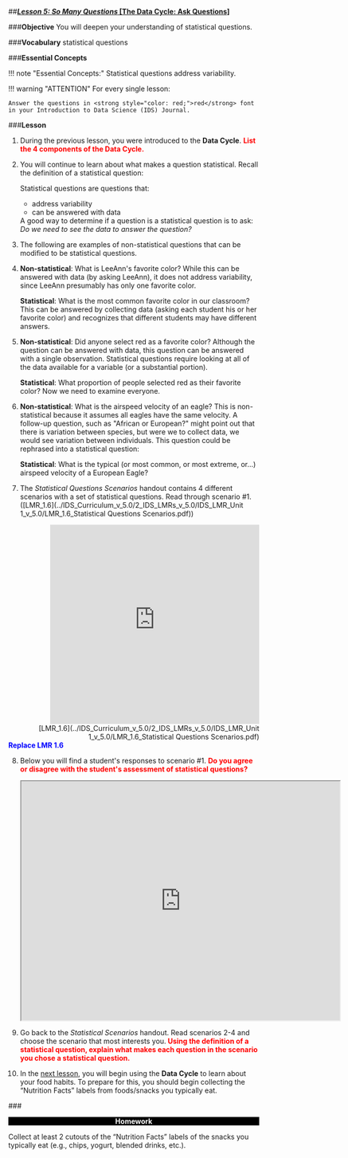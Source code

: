 ##***<u>Lesson 5: So Many Questions* [The Data Cycle: Ask Questions]</u>**

###**Objective**
You will deepen your understanding of statistical questions.

###**Vocabulary**
statistical questions

###**Essential Concepts**

!!! note "Essential Concepts:"
    Statistical questions address variability.

!!! warning "ATTENTION"
    For every single lesson:
    
    Answer the questions in <strong style="color: red;">red</strong> font in your Introduction to Data Science (IDS) Journal.

###**Lesson**
1. During the previous lesson, you were introduced to the **Data Cycle**. <strong style="color: red;">List the 4 components of the Data Cycle.</strong>

2. You will continue to learn about what makes a question statistical. Recall the definition of a statistical question: 

    Statistical questions are questions that:<ul><li>address
    variability</li> <li>can be answered with data</li></ul> A good way to determine if a question is a statistical question is to ask: *Do we need to
    see the data to answer the question?*

3. The following are examples of non-statistical questions that can be modified to be statistical questions.

4. **Non-statistical**: What is LeeAnn's favorite color?  While this can be answered with data (by asking LeeAnn), it does not address variability, since LeeAnn presumably has only one favorite color.

    **Statistical**: What is the most common favorite color in our classroom?  This can be answered by collecting data (asking each student his or her favorite color) and recognizes that different students may have different answers.

5. **Non-statistical**: Did anyone select red as a favorite color?
Although the question can be answered with data, this question can be answered with a single observation. Statistical questions require looking at all of the data available for a variable (or a substantial portion).

    **Statistical**: What proportion of people selected red as their favorite color? Now we need to examine everyone.

6. **Non-statistical**: What is the airspeed velocity of an eagle?  This is non-statistical because it assumes all eagles have the same velocity. A follow-up question, such as "African or European?" might point out that there is variation between species, but were we to collect data, we would see variation between individuals.  This question could be rephrased into a statistical question:

    **Statistical**: What is the typical (or most common, or most extreme, or...) airspeed velocity of a European Eagle?

7. The *Statistical Questions Scenarios* handout contains 4 different scenarios with a set of statistical questions. Read through scenario #1. ([LMR_1.6](../IDS_Curriculum_v_5.0/2_IDS_LMRs_v_5.0/IDS_LMR_Unit 1_v_5.0/LMR_1.6_Statistical Questions Scenarios.pdf))
<div align="right"><iframe src="https://docs.google.com/viewerng/viewer?url=https://curriculum.idsucla.org/IDS_Curriculum_v_5.0_preview/2_IDS_LMRs_v_5.0/IDS_LMR_Unit 1_v_5.0/LMR_1.6_Statistical Questions Scenarios.pdf&embedded=true" style=" width:420px;height:400px;" frameborder="0"></iframe><br>[LMR_1.6](../IDS_Curriculum_v_5.0/2_IDS_LMRs_v_5.0/IDS_LMR_Unit 1_v_5.0/LMR_1.6_Statistical Questions Scenarios.pdf)</div>
<strong style="color: blue;">Replace LMR 1.6</strong>

8. Below you will find a student's responses to scenario #1. <strong style="color: red;">Do you agree or disagree with the student's assessment of statistical questions?</strong>
    <iframe src="https://drive.google.com/file/d/1w_RtkXui0sWDEwT1IzvgQJccaaUjc4M-/preview" width="640" height="480"></iframe>

9. Go back to the *Statistical Scenarios* handout. Read scenarios 2-4 and choose the scenario that most interests you.<strong style="color: red;"> Using the definition of a statistical question, explain what makes
each question in the scenario you chose a statistical question.</strong>
10. In the [next lesson](lesson6.md), you will begin using the **Data Cycle** to learn about your
food habits. To prepare for this, you should begin collecting the “Nutrition Facts” labels from
foods/snacks you typically eat.


###<p style="background: black; color: white; text-align: center;">**Homework**</p>
Collect at least 2 cutouts of the “Nutrition Facts” labels of the snacks you typically eat (e.g.,
chips, yogurt, blended drinks, etc.).